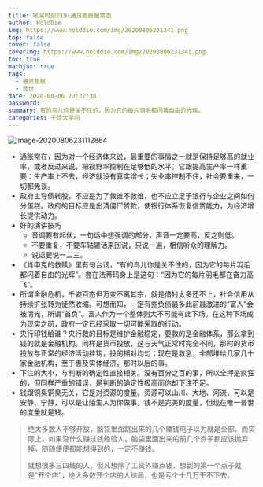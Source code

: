 ```yaml
---
title: 吼呆时刻219-通货膨胀是常态
author: HoldDie
img: https://www.holddie.com/img/20200806231341.png
top: false
cover: false
coverImg: https://www.holddie.com/img/20200806231341.png
toc: true
mathjax: true
tags:
  - 通货膨胀
  - 普世
date: 2020-08-06 22:22:38
password:
summary: 有的鸟儿你是关不住的，因为它的每片羽毛都闪着自由的光辉。
categories: 王烁大学问
---
```


![image-20200806231112864](https://www.holddie.com/img/20200806231341.png)

- 通胀常在，因为对一个经济体来说，最重要的事情之一就是保持足够高的就业率，或者反过来说，把视野率控制在足够低的水平。它跟提高生产率一样重要：生产率上不去，经济就没有真实增长；失业率控制不住，社会要重来，一切都免谈。
- 政府主导债转股，不应是为了救谁不救谁，也不应立足于银行与企业之间如何分蛋糕。政府的目标应是出清僵尸贷款，使银行体系恢复信贷能力，为经济增长提供动力。
- 好的演讲技巧
  - 音调要有起伏，一句话中想强调的部分，声音一定要高，反之则低。
  - 不要重复，不要车轱辘话来回说，只说一遍，相信听众的理解力。
  - 说话要说一二三。
- 《肖申克的救赎》里有句台词，“有的鸟儿你是关不住的，因为它的每片羽毛都闪着自由的光辉”。套在法蒂玛身上是这句：“因为它的每片羽毛都在奋力高飞”。
- 所谓金融危机，千姿百态但万变不离其宗，就是借钱太多还不上，社会信用从持续扩张转为徒然收缩。可想而知，一定有些负债最多此前最激进的“富人”会被清光，所谓“首负”。富人作为一个整体则大不可能有此下场。在这种下场成为现实之前，政府一定已经采取一切可能采取的行动。
- 央行印钱给谁？央行救的目标是维护金融稳定，要救的是金融体系，那么拿到钱的就是金融机构。同样是货币投放，这与天气正常时完全不同，那时的货币投放与正常的经济活动挂钩，投的相对均匀；现在是救急，全部堆给几家几十家金融机构，至于惠及实体经济，那时以后的事。
- 下注的大小，与判断的确定性直接相关。没有百分之百的事，所以全押是疯狂的，但同样严重的错误，是判断的确定性极高而你却下注不足。
- 钱跟铜臭铜臭无关，它是对资源的度量。资源可以山川、大地、河流，可以是安静、宁静，可以是让陌生人为你做事。钱不是完美的度量，但现在唯一普世的度量就是钱。



> 绝大多数人不够开放，脑袋里面跳出来的几个赚钱电子以为就是全部。而实际上，如果没什么赚过钱经验人，脑袋里面出来的前几个点子都应该抛弃掉，随随便便都能想得到的，一定不赚钱。
>
> 就想很多三四线的人，但凡想除了工资外赚点钱，想到的第一个点子就是“开个店”，绝大多数开个店的人结局，也是亏个十几万干不下去。
